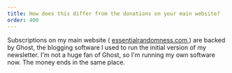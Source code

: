 ```yaml
---
title: How does this differ from the donations on your main website?
order: 400
---
```

Subscriptions on my main website (
<a href="https://essentialrandomness.com/subscribe/">
essentialrandomness.com
</a>
) are backed by Ghost, the blogging software I used to run the initial
version of my newsletter. I&apos;m not a huge fan of Ghost, so
I&apos;m running my own software now. The money ends in the same
place.